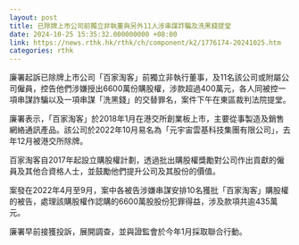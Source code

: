 ```yaml
---
layout: post
title: 已除牌上市公司前獨立非執董與另外11人涉串謀詐騙及洗黑錢提堂
date: 2024-10-25 15:35:32.000000000 +08:00
link: https://news.rthk.hk/rthk/ch/component/k2/1776174-20241025.htm
categories: rthk
---
```


廉署起訴已除牌上市公司「百家淘客」前獨立非執行董事，及11名該公司或附屬公司僱員，控告他們涉嫌授出6600萬份購股權，涉款超過400萬元，各人同被控一項串謀詐騙以及一項串謀「洗黑錢」的交替罪名，案件下午在東區裁判法院提堂。

廉署表示，「百家淘客」於2018年1月在港交所創業板上市，主要從事製造及銷售網絡通訊產品。該公司於2022年10月易名為「元宇宙雲基科技集團有限公司」，去年12月被港交所除牌。

百家淘客自2017年起設立購股權計劃，透過批出購股權獎勵對公司作出貢獻的僱員及其他合資格人士，並鼓勵他們提升公司及其股份的價值。

案發在2022年4月至9月，案中各被告涉嫌串謀安排10名獲批「百家淘客」購股權的被告，處理該購股權作認購的6600萬股股份犯罪得益，涉及款項共逾435萬元。

廉署早前接獲投訴，展開調查，並與證監會於今年1月採取聯合行動。
